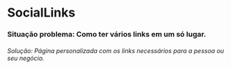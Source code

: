 <div>
  <h1>SocialLinks</h1>
  <h3>Situação problema: Como ter vários links em um só lugar.</h3>
  <h6>Solução: Página personalizada com os links necessários para a pessoa ou seu negócio.</h6>
</div>

